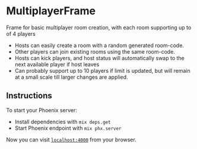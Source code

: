 # MultiplayerFrame

Frame for basic multiplayer room creation, with each room supporting up to of 4 players

- Hosts can easily create a room with a random generated room-code.
- Other players can join existing rooms using the same room-code.
- Hosts can kick players, and host status will automatically swap to the next available player if host leaves
- Can probably support up to 10 players if limit is updated, but will remain at a small scale till larger changes are applied.

## Instructions

To start your Phoenix server:

- Install dependencies with `mix deps.get`
- Start Phoenix endpoint with `mix phx.server`

Now you can visit [`localhost:4000`](http://localhost:4000) from your browser.

